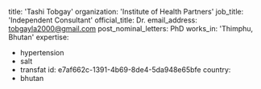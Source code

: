title: 'Tashi Tobgay'
organization: 'Institute of Health Partners'
job_title: 'Independent Consultant'
official_title: Dr.
email_address: tobgayla2000@gmail.com
post_nominal_letters: PhD
works_in: 'Thimphu, Bhutan'
expertise:
  - hypertension
  - salt
  - transfat
id: e7af662c-1391-4b69-8de4-5da948e65bfe
country:
  - bhutan
